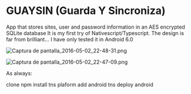 # GUAYSIN (Guarda Y Sincroniza) #

App that stores sites, user and password information in an AES encrypted SQLite database
It is my first try of Nativescript/Typescript. The design is far from brilliant...
I have only tested it in Android 6.0

![Captura de pantalla_2016-05-02_22-48-31.png](https://bitbucket.org/repo/9kMdnK/images/1643964391-Captura%20de%20pantalla_2016-05-02_22-48-31.png)

![Captura de pantalla_2016-05-02_22-47-09.png](https://bitbucket.org/repo/9kMdnK/images/2172221857-Captura%20de%20pantalla_2016-05-02_22-47-09.png)

As always:

clone
npm install
tns plaform add android
tns deploy android